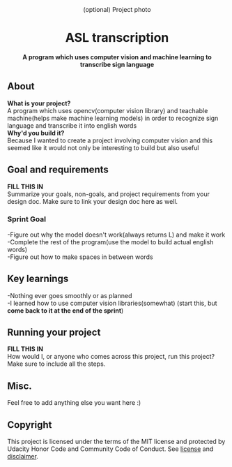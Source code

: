 <div align="center">(optional) Project photo</div>
<h1 align="center">ASL transcription</h1>
<p align="center"><strong>A program which uses computer vision and machine learning to transcribe sign language</strong>
<br/>

<h2>About</h2>
<strong>What is your project?</strong><br/>
A program which uses opencv(computer vision library) and teachable machine(helps make machine learning models) in order to recognize sign language and transcribe it into english words
<strong><br/>Why'd you build it?</strong><br/>
Because I wanted to create a project involving computer vision and this seemed like it would not only be interesting to build but also useful

<h2>Goal and requirements</h2>
<strong>FILL THIS IN</strong><br/>
 Summarize your goals, non-goals, and project requirements from your design doc. Make sure to link your design doc here as well.
 
 <h3>Sprint Goal</h3>
-Figure out why the model doesn't work(always returns L) and make it work</strong><br/>-Complete the rest of the program(use the model to build actual english words)</strong><br/>-Figure out how to make spaces in between words</strong><br/>

<h2>Key learnings</h2>

-Nothing ever goes smoothly or as planned</strong><br/>-I learned how to use computer vision libraries(somewhat) (start this, but **come back to it at the end of the sprint**)

<h2>Running your project</h2>
<strong>FILL THIS IN</strong><br/>
How would I, or anyone who comes across this project, run this project? Make sure to include all the steps.

<h2>Misc.</h2>
Feel free to add anything else you want here :)

<h2>Copyright</h2>
This project is licensed under the terms of the MIT license and protected by Udacity Honor Code and Community Code of Conduct. See <a href="LICENSE.md">license</a> and <a href="LICENSE.DISCLAIMER.md">disclaimer</a>.
